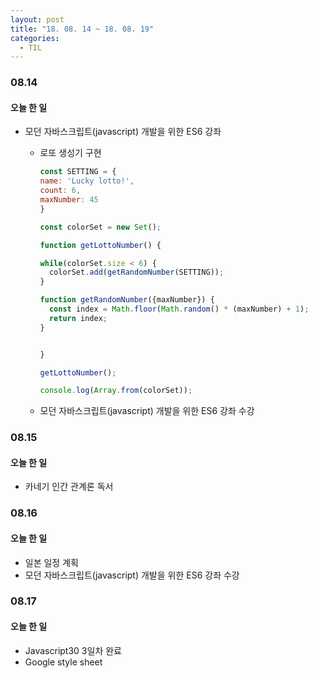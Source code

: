 ```yaml
---
layout: post
title: "18. 08. 14 ~ 18. 08. 19"
categories:
  - TIL
---
```


### 08.14
#### 오늘 한 일
- 모던 자바스크립트(javascript) 개발을 위한 ES6 강좌
    - 로또 생성기 구현
      ```javascript
      const SETTING = {
      name: 'Lucky lotto!',
      count: 6,
      maxNumber: 45
      }

      const colorSet = new Set();

      function getLottoNumber() {

      while(colorSet.size < 6) {
        colorSet.add(getRandomNumber(SETTING));
      }

      function getRandomNumber({maxNumber}) {
        const index = Math.floor(Math.random() * (maxNumber) + 1);
        return index;
      }


      }

      getLottoNumber();

      console.log(Array.from(colorSet));
      ```

  - 모던 자바스크립트(javascript) 개발을 위한 ES6 강좌 수강


### 08.15
#### 오늘 한 일
- 카네기 인간 관계론 독서

### 08.16
#### 오늘 한 일
- 일본 일정 계획
- 모던 자바스크립트(javascript) 개발을 위한 ES6 강좌 수강

### 08.17
#### 오늘 한 일
- Javascript30 3일차 완료
- Google style sheet
